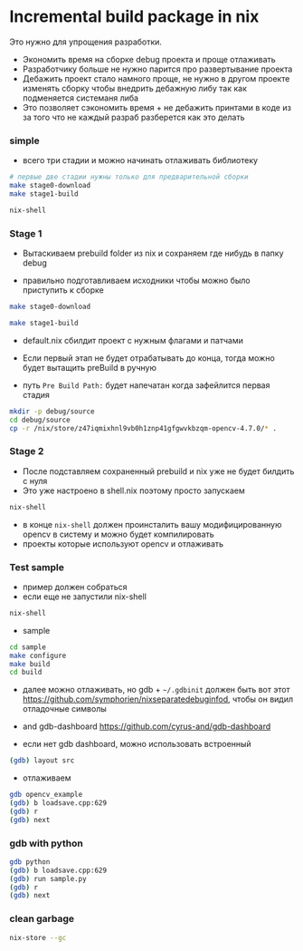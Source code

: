 # Incremental build package in nix

Это нужно для упрощения разработки.

- Экономить время на сборке debug проекта и проще отлаживать
- Разработчику больше не нужно парится про развертывание проекта
- Дебажить проект стало намного проще, не нужно в другом проекте изменять сборку чтобы внедрить дебажную либу так как подменяется системаня либа
- Это позволяет сэкономить время + не дебажить принтами в коде из за того что не каждый разраб разберется как это делать

### simple

- всего три стадии и можно начинать отлаживать библиотеку

```bash
# первые две стадии нужны только для предварительной сборки
make stage0-download
make stage1-build

nix-shell
```

### Stage 1

- Вытаскиваем prebuild folder из nix и сохраняем где нибудь в папку debug

- правильно подготавливаем исходники чтобы можно было приступить к сборке

```bash
make stage0-download
```

```bash
make stage1-build
```

- default.nix сбилдит проект с нужным флагами и патчами

- Если первый этап не будет отрабатывать до конца, тогда можно будет вытащить preBuild в ручную
- путь `Pre Build Path:` будет напечатан когда зафейлится первая стадия

```bash
mkdir -p debug/source
cd debug/source
cp -r /nix/store/z47iqmixhnl9vb0h1znp41gfgwvkbzqm-opencv-4.7.0/* .
```

### Stage 2

- После подставляем сохраненный prebuild и nix уже не будет билдить с нуля
- Это уже настроено в shell.nix поэтому просто запускаем

```bash
nix-shell
```

- в конце `nix-shell` должен проинсталить вашу модифицированную opencv в систему и можно будет компилировать
- проекты которые используют opencv и отлаживать

### Test sample

- пример должен собраться
- если еще не запустили nix-shell

```bash
nix-shell
```
- sample

```bash
cd sample
make configure
make build
cd build
```
- далее можно отлаживать, но gdb + `~/.gdbinit` должен быть вот этот https://github.com/symphorien/nixseparatedebuginfod, чтобы он видил отладочные символы
- and gdb-dashboard https://github.com/cyrus-and/gdb-dashboard

- если нет gdb dashboard, можно использовать встроенный

```bash
(gdb) layout src
```
- отлаживаем

```bash
gdb opencv_example
(gdb) b loadsave.cpp:629
(gdb) r
(gdb) next
```

### gdb with python

```bash
gdb python
(gdb) b loadsave.cpp:629
(gdb) run sample.py
(gdb) r
(gdb) next
```

### clean garbage

```bash
nix-store --gc
```
